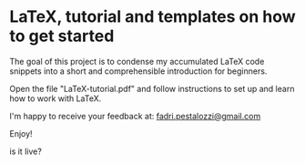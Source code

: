 # LaTeX, tutorial and templates on how to get started

The goal of this project is to condense my accumulated LaTeX code snippets into a short and comprehensible introduction for beginners.

Open the file "LaTeX-tutorial.pdf" and follow instructions to set up and learn how to work with LaTeX.

I'm happy to receive your feedback at:
fadri.pestalozzi@gmail.com

Enjoy!

is it live?